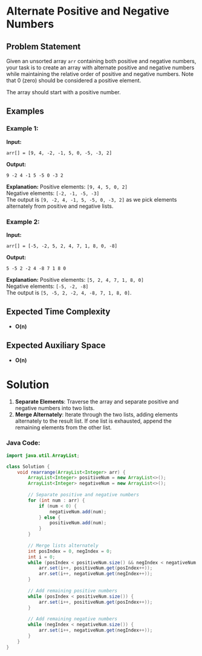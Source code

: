 
# Alternate Positive and Negative Numbers

## Problem Statement
Given an unsorted array `arr` containing both positive and negative numbers, your task is to create an array with alternate positive and negative numbers while maintaining the relative order of positive and negative numbers. Note that 0 (zero) should be considered a positive element.

The array should start with a positive number.

## Examples

### Example 1:
**Input:**
```text
arr[] = [9, 4, -2, -1, 5, 0, -5, -3, 2]
```
**Output:**
```text
9 -2 4 -1 5 -5 0 -3 2
```
**Explanation:**
Positive elements: `[9, 4, 5, 0, 2]`  
Negative elements: `[-2, -1, -5, -3]`  
The output is `[9, -2, 4, -1, 5, -5, 0, -3, 2]` as we pick elements alternately from positive and negative lists.

### Example 2:
**Input:**
```text
arr[] = [-5, -2, 5, 2, 4, 7, 1, 8, 0, -8]
```
**Output:**
```text
5 -5 2 -2 4 -8 7 1 8 0
```
**Explanation:**
Positive elements: `[5, 2, 4, 7, 1, 8, 0]`  
Negative elements: `[-5, -2, -8]`  
The output is `[5, -5, 2, -2, 4, -8, 7, 1, 8, 0]`.

## Expected Time Complexity
- **O(n)**

## Expected Auxiliary Space
- **O(n)**

# Solution

1. **Separate Elements**: Traverse the array and separate positive and negative numbers into two lists.
2. **Merge Alternately**: Iterate through the two lists, adding elements alternately to the result list. If one list is exhausted, append the remaining elements from the other list.

### Java Code:
```java
import java.util.ArrayList;

class Solution {
    void rearrange(ArrayList<Integer> arr) {
        ArrayList<Integer> positiveNum = new ArrayList<>();
        ArrayList<Integer> negativeNum = new ArrayList<>();
        
        // Separate positive and negative numbers
        for (int num : arr) {
            if (num < 0) {
                negativeNum.add(num);
            } else {
                positiveNum.add(num);
            }
        }
        
        // Merge lists alternately
        int posIndex = 0, negIndex = 0;
        int i = 0;
        while (posIndex < positiveNum.size() && negIndex < negativeNum.size()) {
            arr.set(i++, positiveNum.get(posIndex++));
            arr.set(i++, negativeNum.get(negIndex++));
        }
        
        // Add remaining positive numbers
        while (posIndex < positiveNum.size()) {
            arr.set(i++, positiveNum.get(posIndex++));
        }
        
        // Add remaining negative numbers
        while (negIndex < negativeNum.size()) {
            arr.set(i++, negativeNum.get(negIndex++));
        }
    }
}
```